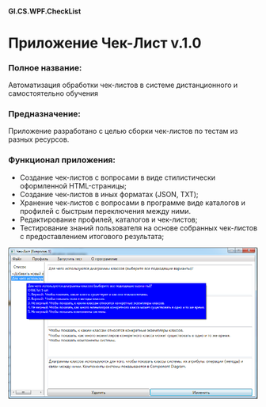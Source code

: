 ####  GI.CS.WPF.CheckList

# Приложение Чек-Лист v.1.0

### Полное название:
Автоматизация обработки чек-листов в системе дистанционного и самостоятельно обучения

### Предназначение:  
Приложение разработано с целью сборки чек-листов по тестам из разных ресурсов.


### Функционал приложения:
* Создание чек-листов с вопросами в виде стилистически оформленной HTML-страницы;
* Создание чек-листов в иных форматах (JSON, TXT);
* Хранение чек-листов с вопросами в программе виде каталогов и профилей с быстрым переключения между ними.
* Редактирование профилей, каталогов и чек-листов;
* Тестирование знаний пользователя на основе собранных чек-листов с предоставлением итогового результата;


![Иллюстрация к проекту](https://github.com/GeorgiyIsaev/GI.CS.WPF.CheckList/blob/master/%40ReleaseVersionEXE/screenshot.png)

